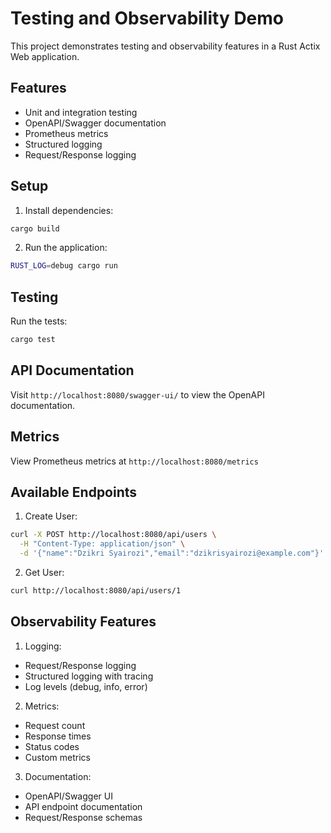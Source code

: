 # Testing and Observability Demo

This project demonstrates testing and observability features in a Rust Actix Web application.

## Features

- Unit and integration testing
- OpenAPI/Swagger documentation
- Prometheus metrics
- Structured logging
- Request/Response logging

## Setup

1. Install dependencies:
```bash
cargo build
```

2. Run the application:
```bash
RUST_LOG=debug cargo run
```

## Testing

Run the tests:
```bash
cargo test
```

## API Documentation

Visit `http://localhost:8080/swagger-ui/` to view the OpenAPI documentation.

## Metrics

View Prometheus metrics at `http://localhost:8080/metrics`

## Available Endpoints

1. Create User:
```bash
curl -X POST http://localhost:8080/api/users \
  -H "Content-Type: application/json" \
  -d '{"name":"Dzikri Syairozi","email":"dzikrisyairozi@example.com"}'
```

2. Get User:
```bash
curl http://localhost:8080/api/users/1
```

## Observability Features

1. Logging:
- Request/Response logging
- Structured logging with tracing
- Log levels (debug, info, error)

2. Metrics:
- Request count
- Response times
- Status codes
- Custom metrics

3. Documentation:
- OpenAPI/Swagger UI
- API endpoint documentation
- Request/Response schemas